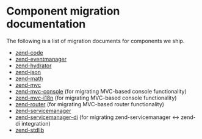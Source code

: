 # Component migration documentation

The following is a list of migration documents for components we ship.

- [zend-code](https://zendframework.github.io/zend-code/migration/)
- [zend-eventmanager](https://zendframework.github.io/zend-eventmanager/migration/)
- [zend-hydrator](https://zendframework.github.io/zend-hydrator/migration/)
- [zend-json](https://zendframework.github.io/zend-json/migration/)
- [zend-math](https://zendframework.github.io/zend-math/migration/)
- [zend-mvc](https://zendframework.github.io/zend-mvc/migration/)
- [zend-mvc-console](https://zendframework.github.io/zend-mvc-console/migration/)
  (for migrating MVC-based console functionality)
- [zend-mvc-i18n](https://zendframework.github.io/zend-mvc-i18n/migration/)
  (for migrating MVC-based console functionality)
- [zend-router](https://zendframework.github.io/zend-router/migration/)
  (for migrating MVC-based router functionality)
- [zend-servicemanager](https://zendframework.github.io/zend-servicemanager/migration/)
- [zend-servicemanager-di](https://zendframework.github.io/zend-servicemanager-di/migration/v2-to-v3/)
  (for migrating zend-servicemanager &lt;-&gt; zend-di integration)
- [zend-stdlib](https://zendframework.github.io/zend-stdlib/migration/)

